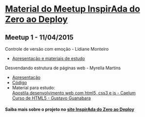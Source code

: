 
# [Material do Meetup InspirAda do Zero ao Deploy](http://inspiradanacomputacao.github.io/do-zero-ao-deploy/)

## Meetup 1 - 11/04/2015

Controle de versão com emoção - Lidiane Monteiro
- [Apresentação e materiais de estudo](http://slides.com/lidianemonteiro/controle-de-versao)

Desvendando estrutura de páginas web - Myrella Martins
- [Apresentação](http://pt.slideshare.net/mymartinss/html-46959835)
- [Código](https://github.com/inspiradanacomputacao/meetup-inspirada-do-zero-ao-deploy/tree/master/meetupizd1)
- Material para estudo: <br />
[Apostila desenvolvimento web com html5, css3 e js - Caelum](http://www.caelum.com.br/apostila-html-css-javascript/) <br />
[Curso de HTML5 - Gustavo Guanabara](http://www.cursoemvideo.com/course/curso-de-html5/)

#### Saiba mais sobre o projeto no [site InspirAda do Zero ao Deploy](http://inspiradanacomputacao.github.io/do-zero-ao-deploy/)
